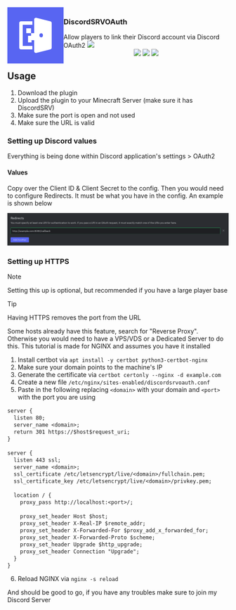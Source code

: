 <img src="assets/logo.png" align="left">
<h3>DiscordSRVOAuth</h3>
Allow players to link their Discord account via Discord OAuth2
<a href="https://discord.gg/7FDdBCbAcq"><img height="40" src="https://cdn.jsdelivr.net/npm/@intergrav/devins-badges@3/assets/compact/social/discord-singular_vector.svg"></a>

<br />

<div align="center">
<a href="https://modrinth.com/plugin/discordsrvoauth"><img height="56" src="https://cdn.jsdelivr.net/npm/@intergrav/devins-badges@3/assets/cozy/available/modrinth_vector.svg"></a>
<a href="https://hangar.papermc.io/PadowYT2/DiscordSRVOAuth"><img height="56" src="https://cdn.jsdelivr.net/npm/@intergrav/devins-badges@3/assets/cozy/available/hangar_vector.svg"></a>
<a href="https://github.com/PadowYT2/DiscordSRVOAuth/releases"><img height="56" src="https://cdn.jsdelivr.net/npm/@intergrav/devins-badges@3/assets/cozy/available/github_vector.svg"></a>
</div>

## Usage

1. Download the plugin
2. Upload the plugin to your Minecraft Server (make sure it has DiscordSRV)
3. Make sure the port is open and not used
4. Make sure the URL is valid

### Setting up Discord values

Everything is being done within Discord application's settings > OAuth2

#### Values

Copy over the Client ID & Client Secret to the config. Then you would need to configure Redirects. It must be what you have in the config. An example is shown below

![](/assets/redirects.png)

### Setting up HTTPS

> [!NOTE]  
> Setting this up is optional, but recommended if you have a large player base

> [!TIP]
> Having HTTPS removes the port from the URL

Some hosts already have this feature, search for "Reverse Proxy". Otherwise you would need to have a VPS/VDS or a Dedicated Server to do this. This tutorial is made for NGINX and assumes you have it installed

1. Install certbot via `apt install -y certbot python3-certbot-nginx`
2. Make sure your domain points to the machine's IP
3. Generate the certificate via `certbot certonly --nginx -d example.com`
4. Create a new file `/etc/nginx/sites-enabled/discordsrvoauth.conf`
5. Paste in the following replacing `<domain>` with your domain and `<port>` with the port you are using
```nginx
server {
  listen 80;
  server_name <domain>;
  return 301 https://$host$request_uri;
}

server {
  listen 443 ssl;
  server_name <domain>;
  ssl_certificate /etc/letsencrypt/live/<domain>/fullchain.pem;
  ssl_certificate_key /etc/letsencrypt/live/<domain>/privkey.pem;

  location / {
    proxy_pass http://localhost:<port>/;

    proxy_set_header Host $host;
    proxy_set_header X-Real-IP $remote_addr;
    proxy_set_header X-Forwarded-For $proxy_add_x_forwarded_for;
    proxy_set_header X-Forwarded-Proto $scheme;
    proxy_set_header Upgrade $http_upgrade;
    proxy_set_header Connection "Upgrade";
  }
}
```
6. Reload NGINX via `nginx -s reload`

And should be good to go, if you have any troubles make sure to join my Discord Server
